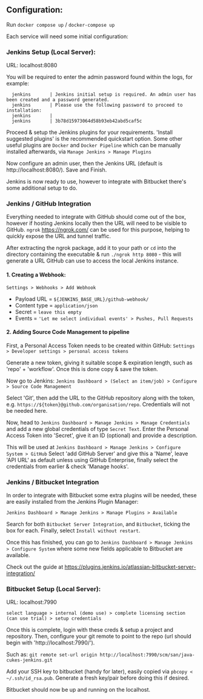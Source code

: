 ## Configuration:

Run `docker compose up` / `docker-compose up`

Each service will need some initial configuration:

### Jenkins Setup (Local Server):

URL: localhost:8080

You will be required to enter the admin password found within the logs, for example:
  
      jenkins       | Jenkins initial setup is required. An admin user has been created and a password generated.
      jenkins       | Please use the following password to proceed to installation:
      jenkins       |
      jenkins       | 3b78d15973064d58b93eb42abd5caf5c

Proceed & setup the Jenkins plugins for your requirements. 'Install suggested plugins' is the recommended quickstart option.
Some other useful plugins are `Docker` and `Docker Pipeline` which can be manually installed afterwards, via `Manage Jenkins > Manage Plugins`
  
Now configure an admin user, then the Jenkins URL (default is http://localhost:8080/). Save and Finish.

Jenkins is now ready to use, however to integrate with Bitbucket there's some additional setup to do.

### Jenkins / GitHub Integration

Everything needed to integrate with GitHub should come out of the box, however if hosting Jenkins locally then the URL will need to be visible to GitHub. 
`ngrok` https://ngrok.com/ can be used for this purpose, helping to quickly expose the URL and tunnel traffic.

After extracting the ngrok package, add it to your path or `cd` into the directory containing the executable & run `./ngrok http 8080` -
this will generate a URL GitHub can use to access the local Jenkins instance.

#### 1. Creating a Webhook:

`Settings > Webhooks > Add Webhook`
- Payload URL = `${JENKINS_BASE_URL}/github-webhook/`
- Content type = `application/json`
- Secret = `leave this empty`
- Events = `'Let me select individual events' > Pushes, Pull Requests`

#### 2. Adding Source Code Management to pipeline

First, a Personal Access Token needs to be created within GitHub: `Settings > Developer settings > personal access tokens`

Generate a new token, giving it suitable scope & expiration length, such as 'repo' + 'workflow'. Once this is done copy & save the token.

Now go to Jenkins:
`Jenkins Dashboard > (Select an item/job) > Configure > Source Code Management`

Select 'Git', then add the URL to the GitHub repository along with the token, e.g. `https://${token}@github.com/organisation/repo`. 
Credentials will not be needed here.

Now, head to `Jenkins Dashboard > Manage Jenkins > Manage Credentials` and add a new global credentials of type `Secret Text`.
Enter the Personal Access Token into 'Secret', give it an ID (optional) and provide a description.

This will be used at `Jenkins Dashboard > Manage Jenkins > Configure System > GitHub`
Select 'add GitHub Server' and give this a 'Name', leave 'API URL' as default unless using GitHub Enterprise, finally select the credentials from earlier & check 'Manage hooks'.


### Jenkins / Bitbucket Integration

In order to integrate with Bitbucket some extra plugins will be needed, these are easily installed from the Jenkins Plugin Manager:

`Jenkins Dashboard > Manage Jenkins > Manage Plugins > Available`

Search for both `Bitbucket Server Integration`, and `Bitbucket`, ticking the box for each. Finally, select `Install without restart`.

Once this has finished, you can go to `Jenkins Dashboard > Manage Jenkins > Configure System` where some new fields applicable to Bitbucket are available.

Check out the guide at https://plugins.jenkins.io/atlassian-bitbucket-server-integration/

### Bitbucket Setup (Local Server):

URL: localhost:7990

`select language > internal (demo use) > complete licensing section (can use trial) > setup credentials`

Once this is complete, login with these creds & setup a project and repository. Then, configure your git remote to point to the repo (url should begin with 'http://localhost:7990/').

Such as:
`git remote set-url origin http://localhost:7990/scm/san/java-cukes-jenkins.git`

Add your SSH key to bitbucket (handy for later), easily copied via `pbcopy < ~/.ssh/id_rsa.pub`. Generate a fresh key/pair before doing this if desired.

Bitbucket should now be up and running on the localhost.
